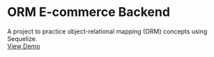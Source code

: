 # ORM E-commerce Backend
A project to practice object-relational mapping (ORM) concepts using Sequelize.  
[View Demo](https://drive.google.com/file/d/1G2a9MDfLnthTXmuY46vwTRbWtAU__77M/view?usp=sharing)